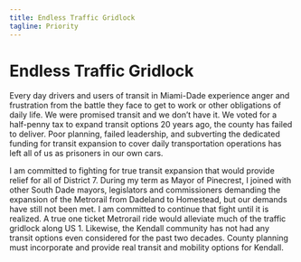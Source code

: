 ```yaml
---
title: Endless Traffic Gridlock
tagline: Priority
---
```


<!-- TODO Use template/layout which has hero text w/o image  -->

# Endless Traffic Gridlock

Every day drivers and users of transit in Miami-Dade experience anger and frustration from the battle they face to get to work or other obligations of daily life. We were promised transit and we don’t have it. We voted for a half-penny tax to expand transit options 20 years ago, the county has failed to deliver. Poor planning, failed leadership, and subverting the dedicated funding for transit expansion to cover daily transportation operations has left all of us as prisoners in our own cars. 

I am committed to fighting for true transit expansion that would provide relief for all of District 7. During my term as Mayor of Pinecrest, I joined with other South Dade mayors, legislators and commissioners demanding the expansion of the Metrorail from Dadeland to Homestead, but our demands have still not been met. I am committed to continue that fight until it is realized. A true one ticket Metrorail ride would alleviate much of the traffic gridlock along US 1. Likewise, the Kendall community has not had any transit options even considered for the past two decades. County planning must incorporate and provide real transit and mobility options for Kendall.